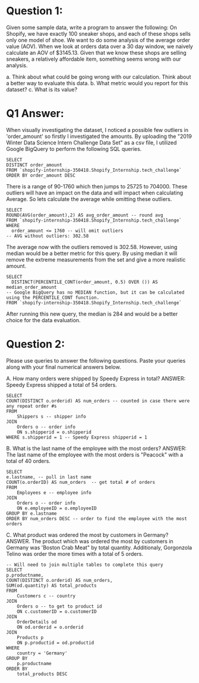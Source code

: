 # Question 1: 

Given some sample data, write a program to answer the following:
On Shopify, we have exactly 100 sneaker shops, and each of these shops sells only one model of shoe. We want to do some analysis of the average order value (AOV). When we look at orders data over a 30 day window, we naively calculate an AOV of $3145.13. Given that we know these shops are selling sneakers, a relatively affordable item, something seems wrong with our analysis.

a. Think about what could be going wrong with our calculation. Think about a better way to evaluate this data.
b. What metric would you report for this dataset?
c. What is its value?

# Q1 Answer: 

When visually investigating the dataset, I noticed a possible few outliers in 'order_amount' so firstly I investigated the amounts. By uploading the "2019 Winter Data Science Intern Challenge Data Set" as a csv file, I utilized Google BigQuery to perform the following SQL queries. 

```
SELECT 
DISTINCT order_amount
FROM `shopify-internship-350418.Shopify_Internship.tech_challenge` 
ORDER BY order_amount DESC
```

There is a range of 90-1760 which then jumps to 25725 to 704000. These outliers will have an impact on the data and will impact when calculating Average. So lets calculate the average while omitting these outliers. 

```
SELECT 
ROUND(AVG(order_amount),2) AS avg_order_amount -- round avg 
FROM `shopify-internship-350418.Shopify_Internship.tech_challenge` 
WHERE 
  order_amount <= 1760 -- will omit outliers 
-- AVG without outliers: 302.58
```

The average now with the outliers removed is 302.58. However, using median would be a better metric for this query. By using median it will remove the extreme measurements from the set and give a more realistic amount. 

```
SELECT 
  DISTINCT(PERCENTILE_CONT(order_amount, 0.5) OVER ()) AS median_order_amount 
-- Google BigQuery has no MEDIAN function, but it can be calculated using the PERCENTILE_CONT function.
FROM `shopify-internship-350418.Shopify_Internship.tech_challenge` 
```

After running this new query, the median is 284 and would be a better choice for the data evaluation. 


# Question 2: 

Please use queries to answer the following questions. Paste your queries along with your final numerical answers below.

A. How many orders were shipped by Speedy Express in total?
ANSWER: Speedy Express shipped a total of 54 orders. 

```
SELECT
COUNT(DISTINCT o.orderid) AS num_orders -- counted in case there were any repeat order #s 
FROM 
	Shippers s -- shipper info
JOIN 
	Orders o -- order info
    ON s.shipperid = o.shipperid 
WHERE s.shipperid = 1 -- Speedy Express shipperid = 1
 ```

B. What is the last name of the employee with the most orders?
ANSWER: The last name of the employee with the most orders is "Peacock" with a total of 40 orders. 

```
SELECT
e.lastname, -- pull in last name
COUNT(o.orderID) AS num_orders  -- get total # of orders
FROM 
	Employees e -- employee info
JOIN 
	Orders o -- order info
    ON e.employeeID = o.employeeID 
GROUP BY e.lastname 
ORDER BY num_orders DESC -- order to find the employee with the most orders
```
C. What product was ordered the most by customers in Germany?
ANSWER. The product which was ordered the most by customers in Germany was 'Boston Crab Meat" by total quantity. Additionaly, Gorgonzola Telino was order the more times with a total of 5 orders. 


```
-- Will need to join multiple tables to complete this query 
SELECT
p.productname,
COUNT(DISTINCT o.orderid) AS num_orders, 
SUM(od.quantity) AS total_products
FROM 
	Customers c -- country 
JOIN 
	Orders o -- to get to product id 
    ON c.customerID = o.customerID
JOIN
	OrderDetails od
    ON od.orderid = o.orderid
JOIN
	Products p
    ON p.productid = od.productid
WHERE
	country = 'Germany'
GROUP BY
	p.productname
ORDER BY
	total_products DESC
```